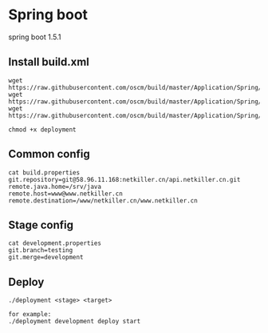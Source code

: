 Spring boot
=====

spring boot 1.5.1

## Install build.xml

	wget https://raw.githubusercontent.com/oscm/build/master/Application/Spring/build.xml
	wget https://raw.githubusercontent.com/oscm/build/master/Application/Spring/build.properties
	wget https://raw.githubusercontent.com/oscm/build/master/Application/Spring/deployment
	
	chmod +x deployment
	
## Common config

	cat build.properties
	git.repository=git@58.96.11.168:netkiller.cn/api.netkiller.cn.git
	remote.java.home=/srv/java
	remote.host=www@www.netkiller.cn
	remote.destination=/www/netkiller.cn/www.netkiller.cn

## Stage config

	cat development.properties
	git.branch=testing
	git.merge=development
	
## Deploy

	./deployment <stage> <target>
	
	for example:
	./deployment development deploy start